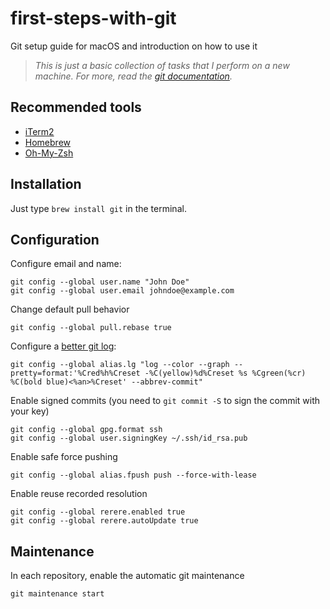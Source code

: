 # first-steps-with-git
Git setup guide for macOS and introduction on how to use it

> _This is just a basic collection of tasks that I perform on a new machine.
> For more, read the [git documentation](https://git-scm.com/doc)._

## Recommended tools

* [iTerm2](https://www.iterm2.com/)
* [Homebrew](http://brew.sh/)
* [Oh-My-Zsh](http://ohmyz.sh/)

## Installation

Just type `brew install git` in the terminal.

## Configuration

Configure email and name: 
```
git config --global user.name "John Doe"
git config --global user.email johndoe@example.com
```

Change default pull behavior
```
git config --global pull.rebase true
```

Configure a [better git log](https://coderwall.com/p/euwpig/a-better-git-log):
```
git config --global alias.lg "log --color --graph --pretty=format:'%Cred%h%Creset -%C(yellow)%d%Creset %s %Cgreen(%cr) %C(bold blue)<%an>%Creset' --abbrev-commit"
```

Enable signed commits (you need to `git commit -S` to sign the commit with your key) 
```
git config --global gpg.format ssh
git config --global user.signingKey ~/.ssh/id_rsa.pub
```

Enable safe force pushing
```
git config --global alias.fpush push --force-with-lease
```

Enable reuse recorded resolution
```
git config --global rerere.enabled true
git config --global rerere.autoUpdate true
```

## Maintenance

In each repository, enable the automatic git maintenance
```
git maintenance start
```

